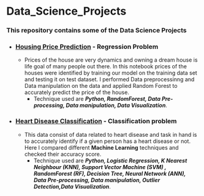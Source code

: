 # Data_Science_Projects
### This repository contains some of the Data Science Projects 
- ### [Housing Price Prediction](https://github.com/abhay-hub/Data_Science_Projects/blob/main/Housing_price_prediction.ipynb) - Regression Problem 
   - Prices of the house are very dynamics and owning a dream house is life goal of many people out there. In this notebook prices of the houses were identified by training our model on the training data set and testing it on test dataset. I performed Data preprocessinng and Data manipulation on the data and applied Random Forest to accurately predict the price of the house.
      - Technique used are ___Python, RandomForest, Data Pre-processing, Data manipulation, Data Visualization___.


- ### [Heart Disease Classification](https://github.com/abhay-hub/Data_Science_Projects/blob/main/heart-data-uci.ipynb) - Classification problem
   - This data consist of data related to heart disease and task in hand is to accurately identify if a given person has a heart disease or not. Here I compared different __Machine Learning__ techniques and checked their accuracy score.
      - Technique used are ___Python, Logistic Regression, K Nearest Neighbour (KNN), Support Vector Machine (SVM) , RandomForest (RF), Decision Tree, Neural Network (ANN), Data Pre-processing, Data manipulation, Outlier Detection,Data Visualization___.

